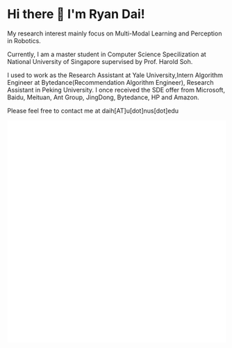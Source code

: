 #                                                   Hi there 👋 I'm Ryan Dai!

My research interest mainly focus on Multi-Modal Learning and Perception in Robotics.

Currently, I am a master student in Computer Science Specilization at National University of Singapore supervised by Prof. Harold Soh. 

I used to work as the Research Assistant at Yale University,Intern Algorithm Engineer at Bytedance(Recommendation Algorithm Engineer), Research Assistant in Peking University. I once received the SDE offer from Microsoft, Baidu, Meituan, Ant Group, JingDong, Bytedance, HP and Amazon. 

Please feel free to contact me at daih[AT]u[dot]nus[dot]edu
    
![Metrics](https://github.com/johncruyff14/johncruyff14/blob/main/github-metrics.svg)



